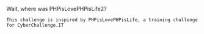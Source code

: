 Wait, where was PHPisLovePHPisLife2?

    This challenge is inspired by PHPisLovePHPisLife, a training challenge for CyberChallenge.IT
